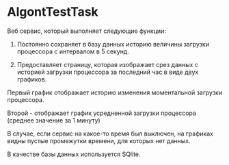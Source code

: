 # AlgontTestTask

Веб сервис, который выполняет следующие функции:

1. Постоянно сохраняет в базу данных историю величины загрузки процессора с интервалом в 5 секунд.

2. Предоставляет страницу, которая изображает срез данных с историей загрузки процессора за последний час в виде двух графиков.

Первый график отображает историю изменения моментальной загрузки процессора.

Второй - отображает график усредненной загрузки процессора (среднее значение за 1 минуту)

В случае, если сервис на какое-то время был выключен, на графиках видны пустые промежутки времени, для которых нет данных.

В качестве базы данных используется SQlite.
